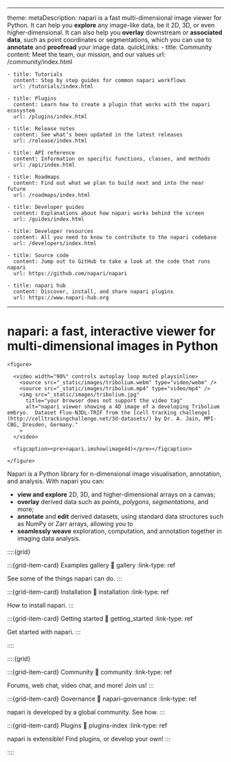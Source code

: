 ______________________________________________________________________

theme:
metaDescription: napari is a fast multi-dimensional image viewer for Python. It can help you **explore** any image-like data, be it 2D, 3D, or even higher-dimensional. It can also help you **overlay** downstream or **associated data**, such as point coordinates or segmentations, which you can use to **annotate** and **proofread** your image data.
quickLinks:
\- title: Community
content: Meet the team, our mission, and our values
url: /community/index.html

```
- title: Tutorials
  content: Step by step guides for common napari workflows
  url: /tutorials/index.html

- title: Plugins
  content: Learn how to create a plugin that works with the napari ecosystem
  url: /plugins/index.html

- title: Release notes
  content: See what’s been updated in the latest releases
  url: /release/index.html

- title: API reference
  content: Information on specific functions, classes, and methods
  url: /api/index.html

- title: Roadmaps
  content: Find out what we plan to build next and into the near future
  url: /roadmaps/index.html

- title: Developer guides
  content: Explanations about how napari works behind the screen
  url: /guides/index.html

- title: Developer resources
  content: All you need to know to contribute to the napari codebase
  url: /developers/index.html

- title: Source code
  content: Jump out to GitHub to take a look at the code that runs napari
  url: https://github.com/napari/napari

- title: napari hub
  content: Discover, install, and share napari plugins
  url: https://www.napari-hub.org
```

______________________________________________________________________

# napari: a fast, interactive viewer for multi-dimensional images in Python

```{raw} html
<figure>

  <video width="90%" controls autoplay loop muted playsinline>
    <source src="_static/images/tribolium.webm" type="video/webm" />
    <source src="_static/images/tribolium.mp4" type="video/mp4" />
    <img src="_static/images/tribolium.jpg"
      title="your browser does not support the video tag"
      alt="napari viewer showing a 4D image of a developing Tribolium embryo.  Dataset Fluo-N3DL-TRIF from the [cell tracking challenge](http://celltrackingchallenge.net/3d-datasets/) by Dr. A. Jain, MPI-CBG, Dresden, Germany."
    >
  </video>

  <figcaption><pre>napari.imshow(image4d)</pre></figcaption>

</figure>
```

Napari is a Python library for n-dimensional image visualisation, annotation,
and analysis. With napari you can:

- **view and explore** 2D, 3D, and higher-dimensional arrays on a canvas;
- **overlay** derived data such as *points*, *polygons*, *segmentations*, and
  more;
- **annotate** and **edit** derived datasets, using standard data structures
  such as NumPy or Zarr arrays, allowing you to
- **seamlessly weave** exploration, computation, and annotation together in
  imaging data analysis.

::::{grid}

:::{grid-item-card} Examples gallery
:link: gallery
:link-type: ref

See some of the things napari can do.
:::

:::{grid-item-card} Installation
:link: installation
:link-type: ref

How to install napari.
:::

:::{grid-item-card} Getting started
:link: getting_started
:link-type: ref

Get started with napari.
:::

::::

::::{grid}

:::{grid-item-card} Community
:link: community
:link-type: ref

Forums, web chat, video chat, and more! Join us!
:::

:::{grid-item-card} Governance
:link: napari-governance
:link-type: ref

napari is developed by a global community. See how.
:::

:::{grid-item-card} Plugins
:link: plugins-index
:link-type: ref

napari is extensible! Find plugins, or develop your own!
:::

::::
